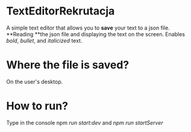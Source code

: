 # TextEditorRekrutacja

A simple text editor that allows you to **save** your text to a json file. **Reading **the json file and displaying the text on the screen. Enables _bold_, _bullet_, and _italicized_ text.

# Where the file is saved?

On the user's desktop.

# How to run?

Type in the console npm _run start:dev_ and _npm run startServer_
